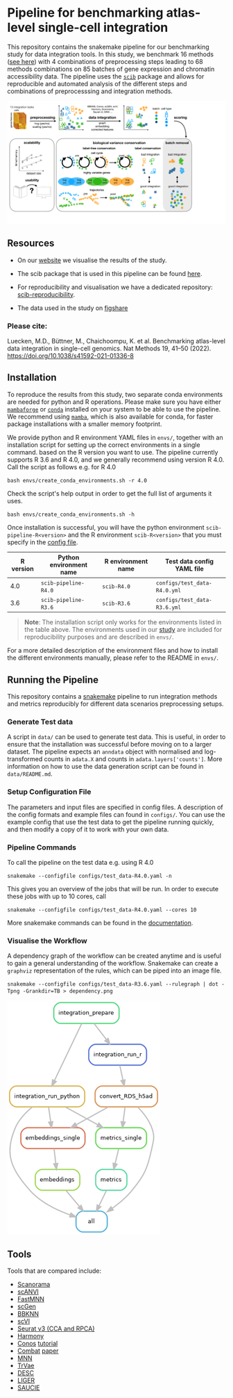 # Pipeline for benchmarking atlas-level single-cell integration

This repository contains the snakemake pipeline for our benchmarking study for data integration tools.
In this study, we benchmark 16 methods ([see here](##tools)) with 4 combinations of preprocessing steps leading to 68 
methods combinations on 85 batches of gene expression and chromatin accessibility data.
The pipeline uses the [`scib`](https://github.com/theislab/scib.git) package and allows for reproducible and automated
analysis of the different steps and combinations of preprocesssing and integration methods.

![Workflow](./figure.png)

## Resources

- On our [website](https://theislab.github.io/scib-reproducibility) we visualise the results of the study.

- The scib package that is used in this pipeline can be found [here](https://github.com/theislab/scib).

- For reproducibility and visualisation we have a dedicated repository: [scib-reproducibility](https://github.com/theislab/scib-reproducibility).

- The data used in the study on  [figshare](https://figshare.com/articles/dataset/Benchmarking_atlas-level_data_integration_in_single-cell_genomics_-_integration_task_datasets_Immune_and_pancreas_/12420968)

### Please cite:

Luecken, M.D., Büttner, M., Chaichoompu, K. et al. Benchmarking atlas-level data integration in single-cell genomics.
Nat Methods 19, 41–50 (2022). https://doi.org/10.1038/s41592-021-01336-8

## Installation

To reproduce the results from this study, two separate conda environments are needed for python and R operations.
Please make sure you have either [`mambaforge`](https://github.com/conda-forge/miniforge) or
[`conda`](https://conda.io/projects/conda) installed on your system to be able to use the pipeline.
We recommend using [`mamba`](https://mamba.readthedocs.io), which is also available for conda, for faster package
installations with a smaller memory footprint.

We provide python and R environment YAML files in `envs/`, together with an installation script for setting up the
correct environments in a single command. based on the R version you want to use.
The pipeline currently supports R 3.6 and R 4.0, and we generally recommend using version R 4.0.
Call the script as follows e.g. for R 4.0

```shell
bash envs/create_conda_environments.sh -r 4.0
```

Check the script's help output in order to get the full list of arguments it uses.

```shell
bash envs/create_conda_environments.sh -h 
```

Once installation is successful, you will have the python environment `scib-pipeline-R<version>` and the R environment
`scib-R<version>` that you must specify in the [config file](#setup-configuration-file).

| R version | Python environment name | R environment name | Test data config YAML file   |
|-----------|-------------------------|--------------------|------------------------------|
| 4.0       | `scib-pipeline-R4.0`    | `scib-R4.0`        | `configs/test_data-R4.0.yml` |
| 3.6       | `scib-pipeline-R3.6`    | `scib-R3.6`        | `configs/test_data-R3.6.yml` |

> **Note**: The installation script only works for the environments listed in the table above.
> The environments used in our [study][paper] are included for reproducibility purposes and are described in `envs/`.

For a more detailed description of the environment files and how to install the different environments manually, please
refer to the README in `envs/`.


## Running the Pipeline

This repository contains a [snakemake](https://snakemake.readthedocs.io/en/stable/) pipeline to run integration methods
and metrics reproducibly for different data scenarios preprocessing setups.

### Generate Test data

A script in `data/` can be used to generate test data.
This is useful, in order to ensure that the installation was successful before moving on to a larger dataset.
The pipeline expects an `anndata` object with normalised and log-transformed counts in `adata.X` and counts in
`adata.layers['counts']`.
More information on how to use the data generation script can be found in `data/README.md`.

### Setup Configuration File

The parameters and input files are specified in config files.
A description of the config formats and example files can found in `configs/`.
You can use the example config that use the test data to get the pipeline running quickly, and then modify a copy of it
to work with your own data.

### Pipeline Commands

To call the pipeline on the test data e.g. using R 4.0

```shell
snakemake --configfile configs/test_data-R4.0.yaml -n
```

This gives you an overview of the jobs that will be run.
In order to execute these jobs with up to 10 cores, call

```shell
snakemake --configfile configs/test_data-R4.0.yaml --cores 10
```

More snakemake commands can be found in the [documentation](snakemake.readthedocs.io/).

### Visualise the Workflow

A dependency graph of the workflow can be created anytime and is useful to gain a general understanding of the workflow.
Snakemake can create a `graphviz` representation of the rules, which can be piped into an image file.

```shell
snakemake --configfile configs/test_data-R3.6.yaml --rulegraph | dot -Tpng -Grankdir=TB > dependency.png
```

![Snakemake workflow](./dependency.png)

## Tools

Tools that are compared include:

- [Scanorama](https://github.com/brianhie/scanorama)
- [scANVI](https://github.com/chenlingantelope/HarmonizationSCANVI)
- [FastMNN](https://bioconductor.org/packages/batchelor/)
- [scGen](https://github.com/theislab/scgen)
- [BBKNN](https://github.com/Teichlab/bbknn)
- [scVI](https://github.com/YosefLab/scVI)
- [Seurat v3 (CCA and RPCA)](https://github.com/satijalab/seurat)
- [Harmony](https://github.com/immunogenomics/harmony)
- [Conos](https://github.com/hms-dbmi/conos) [tutorial](https://htmlpreview.github.io/?https://github.com/satijalab/seurat.wrappers/blob/master/docs/conos.html)
- [Combat](https://scanpy.readthedocs.io/en/stable/api/scanpy.pp.combat.html) [paper](https://academic.oup.com/biostatistics/article/8/1/118/252073)
- [MNN](https://github.com/chriscainx/mnnpy)
- [TrVae](https://github.com/theislab/trvae)
- [DESC](https://github.com/eleozzr/desc)
- [LIGER](https://github.com/MacoskoLab/liger)
- [SAUCIE](https://github.com/KrishnaswamyLab/SAUCIE)


[paper]: https://doi.org/10.1038/s41592-021-01336-8